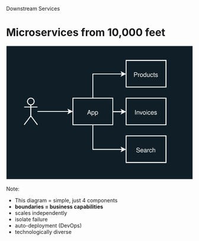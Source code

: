 Downstream Services

# Microservices from 10,000 feet

<img src="./images/intro/view-10k.svg" alt="" class="img-center">

Note:
- This diagram = simple, just 4 components
- **boundaries = business capabilities**
- scales independently
- isolate failure
- auto-deployment (DevOps)
- technologically diverse
